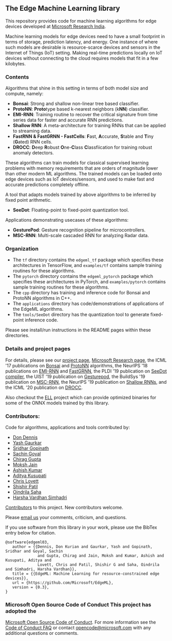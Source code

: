 ## The Edge Machine Learning library

This repository provides code for machine learning algorithms for edge devices
developed at [Microsoft Research
India](https://www.microsoft.com/en-us/research/project/resource-efficient-ml-for-the-edge-and-endpoint-iot-devices/). 

Machine learning models for edge devices need to have a small footprint in
terms of storage, prediction latency, and energy. One instance of where such 
models are desirable is resource-scarce devices and sensors in the Internet 
of Things (IoT) setting. Making real-time predictions locally on IoT devices 
without connecting to the cloud requires models that fit in a few kilobytes.

### Contents
Algorithms that shine in this setting in terms of both model size and compute, namely:
 - **Bonsai**: Strong and shallow non-linear tree based classifier.
 - **ProtoNN**: **Proto**type based k-nearest neighbors (k**NN**) classifier. 
 - **EMI-RNN**: Training routine to recover the critical signature from time series data for faster and accurate RNN predictions.
 - **Shallow RNN**: A meta-architecture for training RNNs that can be applied to streaming data.
 - **FastRNN & FastGRNN - FastCells**: **F**ast, **A**ccurate, **S**table and **T**iny (**G**ated) RNN cells.
 - **DROCC**: **D**eep **R**obust **O**ne-**C**lass **C**lassfiication for training robust anomaly detectors.

These algorithms can train models for classical supervised learning problems
with memory requirements that are orders of magnitude lower than other modern
ML algorithms. The trained models can be loaded onto edge devices such as IoT
devices/sensors, and used to make fast and accurate predictions completely
offline.

A tool that adapts models trained by above algorithms to be inferred by fixed point arithmetic.
 - **SeeDot**: Floating-point to fixed-point quantization tool.

Applications demonstrating usecases of these algorithms:
 - **GesturePod**: Gesture recognition pipeline for microcontrollers.
 - **MSC-RNN**: Multi-scale cascaded RNN for analyzing Radar data.

### Organization
 - The `tf` directory contains the `edgeml_tf` package which specifies these architectures in TensorFlow,
   and `examples/tf` contains sample training routines for these algorithms.
 - The `pytorch` directory contains the `edgeml_pytorch` package which specifies these architectures in PyTorch,
   and `examples/pytorch` contains sample training routines for these algorithms.
 - The `cpp` directory has training and inference code for Bonsai and ProtoNN algorithms in C++.
 - The `applications` directory has code/demonstrations of applications of the EdgeML algorithms. 
 - The `tools/SeeDot` directory has the quantization tool to generate fixed-point inference code.  

Please see install/run instructions in the README pages within these directories.

### Details and project pages
For details, please see our
 [project page](https://microsoft.github.io/EdgeML/), 
 [Microsoft Research page](https://www.microsoft.com/en-us/research/project/resource-efficient-ml-for-the-edge-and-endpoint-iot-devices/),
the ICML '17 publications on [Bonsai](/docs/publications/Bonsai.pdf) and
[ProtoNN](/docs/publications/ProtoNN.pdf) algorithms, 
the NeurIPS '18 publications on [EMI-RNN](/docs/publications/emi-rnn-nips18.pdf) and
[FastGRNN](/docs/publications/FastGRNN.pdf),
the PLDI '19 publication on [SeeDot compiler](/docs/publications/SeeDot.pdf),
the UIST '19 publication on [Gesturepod](/docs/publications/GesturePod-UIST19.pdf), 
the BuildSys '19 publication on [MSC-RNN](/docs/publications/MSCRNN.pdf),
the NeurIPS '19 publication on [Shallow RNNs](/docs/publications/Sha-RNN.pdf),
and the ICML '20 publication on [DROCC](/docs/publications/DROCC.pdf).


Also checkout the [ELL](https://github.com/Microsoft/ELL) project which can
provide optimized binaries for some of the ONNX models trained by this library.

### Contributors:
Code for algorithms, applications and tools contributed by:
  - [Don Dennis](https://dkdennis.xyz)
  - [Yash Gaurkar](https://github.com/mr-yamraj/)
  - [Sridhar Gopinath](http://www.sridhargopinath.in/)
  - [Sachin Goyal](https://saching007.github.io/)
  - [Chirag Gupta](https://aigen.github.io/)
  - [Moksh Jain](https://github.com/MJ10)
  - [Ashish Kumar](https://ashishkumar1993.github.io/)
  - [Aditya Kusupati](https://adityakusupati.github.io/)
  - [Chris Lovett](https://github.com/lovettchris)
  - [Shishir Patil](https://shishirpatil.github.io/)
  - [Oindrila Saha](https://github.com/oindrilasaha)
  - [Harsha Vardhan Simhadri](http://harsha-simhadri.org)

[Contributors](https://microsoft.github.io/EdgeML/People) to this project. New contributors welcome.

Please [email us](mailto:edgeml@microsoft.com) your comments, criticism, and questions.

If you use software from this library in your work, please use the BibTex entry below for citation.

```
@software{edgeml03,
   author = {{Dennis, Don Kurian and Gaurkar, Yash and Gopinath, Sridhar and Goyal, Sachin 
              and Gupta, Chirag and Jain, Moksh and Kumar, Ashish and Kusupati, Aditya and 
              Lovett, Chris and Patil, Shishir G and Saha, Oindrila and Simhadri, Harsha Vardhan}},
   title = {{EdgeML: Machine Learning for resource-constrained edge devices}},
   url = {https://github.com/Microsoft/EdgeML},
   version = {0.3},
}
```

### Microsoft Open Source Code of Conduct This project has adopted the
[Microsoft Open Source Code of
Conduct](https://opensource.microsoft.com/codeofconduct/). For more information
see the [Code of Conduct
FAQ](https://opensource.microsoft.com/codeofconduct/faq/) or contact
[opencode@microsoft.com](mailto:opencode@microsoft.com) with any additional
questions or comments.
